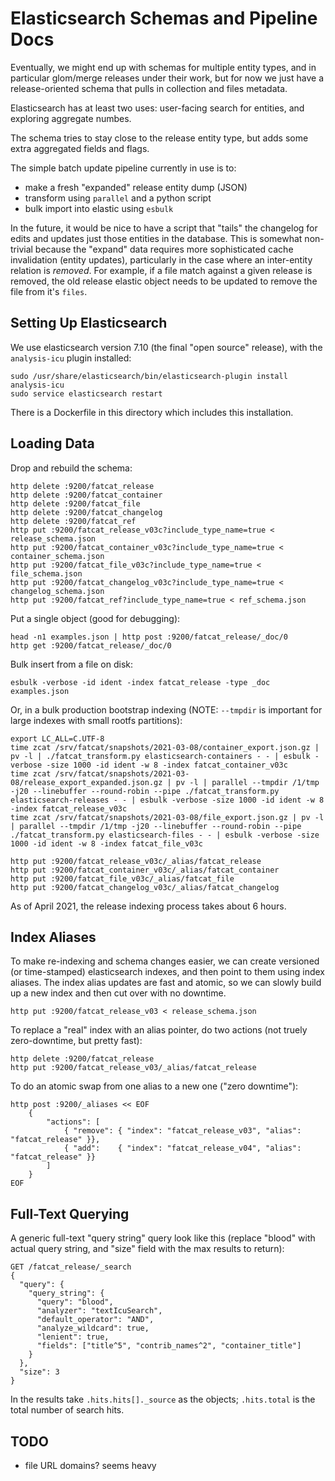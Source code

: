 
# Elasticsearch Schemas and Pipeline Docs

Eventually, we might end up with schemas for multiple entity types, and in
particular glom/merge releases under their work, but for now we just have a
release-oriented schema that pulls in collection and files metadata.

Elasticsearch has at least two uses: user-facing search for entities, and
exploring aggregate numbes.

The schema tries to stay close to the release entity type, but adds some extra
aggregated fields and flags.

The simple batch update pipeline currently in use is to:

- make a fresh "expanded" release entity dump (JSON)
- transform using `parallel` and a python script
- bulk import into elastic using `esbulk`

In the future, it would be nice to have a script that "tails" the changelog for
edits and updates just those entities in the database. This is somewhat
non-trivial because the "expand" data requires more sophisticated cache
invalidation (entity updates), particularly in the case where an inter-entity
relation is *removed*. For example, if a file match against a given release is
removed, the old release elastic object needs to be updated to remove the file
from it's `files`.

## Setting Up Elasticsearch

We use elasticsearch version 7.10 (the final "open source" release), with the
`analysis-icu` plugin installed:

    sudo /usr/share/elasticsearch/bin/elasticsearch-plugin install analysis-icu
    sudo service elasticsearch restart

There is a Dockerfile in this directory which includes this installation.

## Loading Data

Drop and rebuild the schema:

    http delete :9200/fatcat_release
    http delete :9200/fatcat_container
    http delete :9200/fatcat_file
    http delete :9200/fatcat_changelog
    http delete :9200/fatcat_ref
    http put :9200/fatcat_release_v03c?include_type_name=true < release_schema.json
    http put :9200/fatcat_container_v03c?include_type_name=true < container_schema.json
    http put :9200/fatcat_file_v03c?include_type_name=true < file_schema.json
    http put :9200/fatcat_changelog_v03c?include_type_name=true < changelog_schema.json
    http put :9200/fatcat_ref?include_type_name=true < ref_schema.json

Put a single object (good for debugging):

    head -n1 examples.json | http post :9200/fatcat_release/_doc/0
    http get :9200/fatcat_release/_doc/0

Bulk insert from a file on disk:

    esbulk -verbose -id ident -index fatcat_release -type _doc examples.json

Or, in a bulk production bootstrap indexing (NOTE: `--tmpdir` is important for
large indexes with small rootfs partitions):

    export LC_ALL=C.UTF-8
    time zcat /srv/fatcat/snapshots/2021-03-08/container_export.json.gz | pv -l | ./fatcat_transform.py elasticsearch-containers - - | esbulk -verbose -size 1000 -id ident -w 8 -index fatcat_container_v03c
    time zcat /srv/fatcat/snapshots/2021-03-08/release_export_expanded.json.gz | pv -l | parallel --tmpdir /1/tmp -j20 --linebuffer --round-robin --pipe ./fatcat_transform.py elasticsearch-releases - - | esbulk -verbose -size 1000 -id ident -w 8 -index fatcat_release_v03c
    time zcat /srv/fatcat/snapshots/2021-03-08/file_export.json.gz | pv -l | parallel --tmpdir /1/tmp -j20 --linebuffer --round-robin --pipe ./fatcat_transform.py elasticsearch-files - - | esbulk -verbose -size 1000 -id ident -w 8 -index fatcat_file_v03c

    http put :9200/fatcat_release_v03c/_alias/fatcat_release
    http put :9200/fatcat_container_v03c/_alias/fatcat_container
    http put :9200/fatcat_file_v03c/_alias/fatcat_file
    http put :9200/fatcat_changelog_v03c/_alias/fatcat_changelog

As of April 2021, the release indexing process takes about 6 hours.

## Index Aliases

To make re-indexing and schema changes easier, we can create versioned (or
time-stamped) elasticsearch indexes, and then point to them using index
aliases. The index alias updates are fast and atomic, so we can slowly build up
a new index and then cut over with no downtime.

    http put :9200/fatcat_release_v03 < release_schema.json

To replace a "real" index with an alias pointer, do two actions (not truely
zero-downtime, but pretty fast):

    http delete :9200/fatcat_release
    http put :9200/fatcat_release_v03/_alias/fatcat_release

To do an atomic swap from one alias to a new one ("zero downtime"):

    http post :9200/_aliases << EOF
        {
            "actions": [
                { "remove": { "index": "fatcat_release_v03", "alias": "fatcat_release" }},
                { "add":    { "index": "fatcat_release_v04", "alias": "fatcat_release" }}
            ]
        }
    EOF

## Full-Text Querying

A generic full-text "query string" query look like this (replace "blood" with
actual query string, and "size" field with the max results to return):

    GET /fatcat_release/_search
    {
      "query": {
        "query_string": {
          "query": "blood",
          "analyzer": "textIcuSearch",
          "default_operator": "AND",
          "analyze_wildcard": true,
          "lenient": true,
          "fields": ["title^5", "contrib_names^2", "container_title"]
        }
      },
      "size": 3
    }

In the results take `.hits.hits[]._source` as the objects; `.hits.total` is the
total number of search hits.

## TODO

- file URL domains? seems heavy
